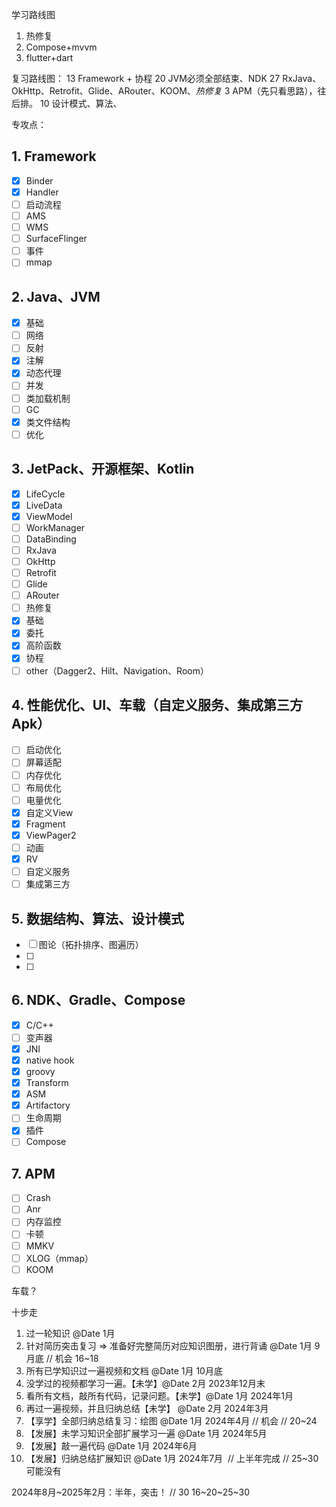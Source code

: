 
学习路线图
1. 热修复
1. Compose+mvvm
2. flutter+dart

复习路线图：
13 Framework + 协程
20 JVM必须全部结束、NDK
27 RxJava、OkHttp、Retrofit、Glide、ARouter、KOOM、*热修复*
3 APM（先只看思路），往后排。
10 设计模式、算法、


专攻点：
## 1. Framework
- [x] Binder
- [x] Handler
- [ ] 启动流程
- [ ] AMS
- [ ] WMS
- [ ] SurfaceFlinger
- [ ] 事件
- [ ] mmap
## 2. Java、JVM
- [x] 基础
- [ ] 网络
- [ ] 反射
- [x] 注解
- [x] 动态代理
- [ ] 并发
- [ ] 类加载机制
- [ ] GC
- [x] 类文件结构
- [ ] 优化
## 3. JetPack、开源框架、Kotlin
- [x] LifeCycle
- [x] LiveData
- [x] ViewModel
- [ ] WorkManager
- [ ] DataBinding
- [ ] RxJava
- [ ] OkHttp
- [ ] Retrofit
- [ ] Glide
- [ ] ARouter
- [ ] 热修复
- [x] 基础
- [x] 委托
- [x] 高阶函数
- [X] 协程
- [ ] other（Dagger2、Hilt、Navigation、Room）

## 4. 性能优化、UI、车载（自定义服务、集成第三方Apk）
- [ ] 启动优化
- [ ] 屏幕适配
- [ ] 内存优化
- [ ] 布局优化
- [ ] 电量优化
- [x] 自定义View
- [x] Fragment
- [x] ViewPager2
- [ ] 动画
- [x] RV
- [ ] 自定义服务
- [ ] 集成第三方

## 5. 数据结构、算法、设计模式
- [ ] 图论（拓扑排序、图遍历）
- [ ] 
- [ ] 

## 6. NDK、Gradle、Compose
- [x] C/C++
- [ ] 变声器
- [x] JNI
- [x] native hook
- [x] groovy
- [x] Transform
- [x] ASM
- [x] Artifactory
- [ ] 生命周期
- [x] 插件
- [ ] Compose

## 7. APM
- [ ] Crash
- [ ] Anr
- [ ] 内存监控
- [ ] 卡顿
- [ ] MMKV
- [ ] XLOG（mmap）
- [ ] KOOM

车载？

十步走
1. 过一轮知识 @Date 1月
2. 针对简历突击复习 => 准备好完整简历对应知识图册，进行背诵 @Date 1月 9月底 // 机会 16~18
3. 所有已学知识过一遍视频和文档 @Date 1月 10月底
4. 没学过的视频都学习一遍。【未学】@Date 2月 2023年12月末
5. 看所有文档，敲所有代码，记录问题。【未学】@Date 1月 2024年1月
6. 再过一遍视频，并且归纳总结【未学】 @Date 2月 2024年3月
7. 【享学】全部归纳总结复习：绘图 @Date 1月 2024年4月 // 机会 // 20~24
8. 【发展】未学习知识全部扩展学习一遍 @Date 1月 2024年5月
9. 【发展】敲一遍代码 @Date 1月 2024年6月
10. 【发展】归纳总结扩展知识 @Date 1月 2024年7月  // 上半年完成 // 25~30 可能没有

2024年8月~2025年2月：半年，突击！ // 30
16~20~25~30











